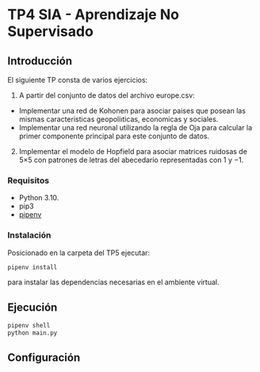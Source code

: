 
# TP4 SIA - Aprendizaje No Supervisado

## Introducción

El siguiente TP consta de varios ejercicios: 

1. A partir del conjunto de datos del archivo europe.csv:
  - Implementar una red de Kohonen para asociar paises que posean las mismas
  caracteristicas geopoliıticas, economicas y sociales.
  - Implementar una red neuronal utilizando la regla de Oja para calcular la
  primer componente principal para este conjunto de datos.
2. Implementar el modelo de Hopfield para asociar matrices ruidosas de 5×5 con patrones de letras
del abecedario representadas con 1 y −1.


### Requisitos

- Python 3.10.
- pip3
- [pipenv](https://pypi.org/project/pipenv/)

### Instalación

Posicionado en la carpeta del TP5 ejecutar:

```sh
pipenv install
```

para instalar las dependencias necesarias en el ambiente virtual.

## Ejecución

```sh
pipenv shell
python main.py
```

## Configuración

